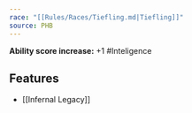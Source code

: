 ```yaml
---
race: "[[Rules/Races/Tiefling.md|Tiefling]]"
source: PHB
---
```

**Ability score increase:** +1 #Inteligence 

## Features
- [[Infernal Legacy]]